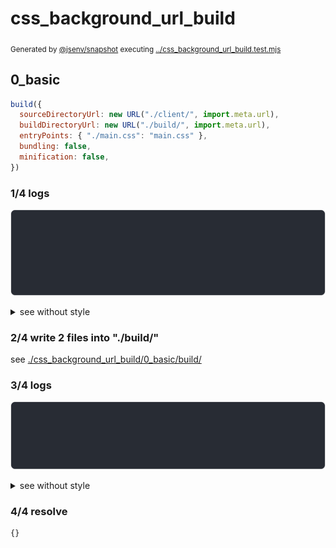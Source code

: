 # css_background_url_build

<sub>
  Generated by <a href="https://github.com/jsenv/core/tree/main/packages/independent/snapshot">@jsenv/snapshot</a> executing <a href="../css_background_url_build.test.mjs">../css_background_url_build.test.mjs</a>
</sub>

## 0_basic

```js
build({
  sourceDirectoryUrl: new URL("./client/", import.meta.url),
  buildDirectoryUrl: new URL("./build/", import.meta.url),
  entryPoints: { "./main.css": "main.css" },
  bundling: false,
  minification: false,
})
```

### 1/4 logs

![img](css_background_url_build/0_basic/log_group.svg)

<details>
  <summary>see without style</summary>

```console

build "./main.css"
⠋ generate source graph
✔ generate source graph (done in <X> second)
⠋ generate build graph
✔ generate build graph (done in <X> second)
⠋ write files in build directory

```

</details>


### 2/4 write 2 files into "./build/"

see [./css_background_url_build/0_basic/build/](./css_background_url_build/0_basic/build/)

### 3/4 logs

![img](css_background_url_build/0_basic/log_group_1.svg)

<details>
  <summary>see without style</summary>

```console
✔ write files in build directory (done in <X> second)
--- build files ---  
- css  : 1 (77 B / 1 %)
- other: 1 (6.8 kB / 99 %)
- total: 2 (6.9 kB / 100 %)
--------------------
```

</details>


### 4/4 resolve

```js
{}
```